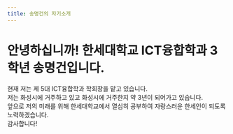 ```yaml
---
title: 송명건의 자기소개
---
```


# 안녕하십니까! 한세대학교 ICT융합학과 3학년 송명건입니다.   

현재 저는 제 5대 ICT융합학과 학회장을 맡고 있습니다.   
저는 화성시에 거주하고 있고 화성시에 거주한지 약 3년이 되어가고 있습니다.   
앞으로 저의 미래를 위해 한세대학교에서 열심히 공부하여 자랑스러운 한세인이 되도록 노력하겠습니다.   
감사합니다!

